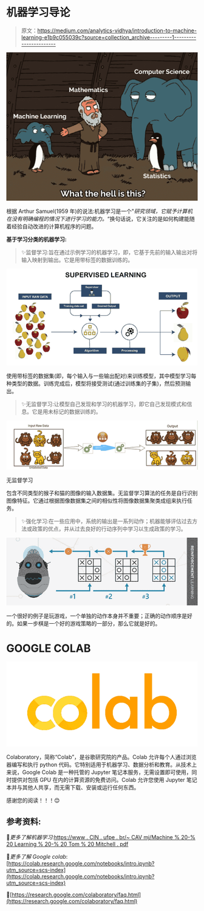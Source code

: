 # 机器学习导论

> 原文：<https://medium.com/analytics-vidhya/introduction-to-machine-learning-e1b9c055039c?source=collection_archive---------1----------------------->

![](img/beb3b72f089a82125559c99c19dc7ef5.png)

根据 Arthur Samuel(1959 年)的说法:机器学习是一个"*研究领域，它赋予计算机在没有明确编程的情况下进行学习的能力。*“换句话说，它关注的是如何构建能随着经验自动改进的计算机程序的问题。

**基于学习分类的机器学习:**

> ✨监督学习:旨在通过示例学习的机器学习，即，它基于先前的输入输出对将输入映射到输出。它是用带标签的数据训练的。

![](img/f3231e8c9ab4fb87a100efe467aea84c.png)

使用带标签的数据集(即，每个输入与一些输出配对)来训练模型，其中模型学习每种类型的数据。训练完成后，模型将接受测试(通过训练集的子集)，然后预测输出。

> ✨无监督学习:让模型自己发现和学习的机器学习，即它自己发现模式和信息。它是用未标记的数据训练的。

![](img/e7088d806e527ed127089ac0ba9317f8.png)

无监督学习

包含不同类型的猴子和猫的图像的输入数据集。无监督学习算法的任务是自行识别图像特征。它通过根据图像数据集之间的相似性将图像数据集聚类成组来执行任务。

> ✨强化学习:在一些应用中，系统的输出是一系列动作；机器能够评估过去方法或政策的优点，并从过去良好的行动序列中学习以生成政策的学习。

![](img/7b8bd657689ec3524d7ef3aa86ed463c.png)

一个很好的例子是玩游戏，一个单独的动作本身并不重要；正确的动作顺序是好的。如果一步棋是一个好的游戏策略的一部分，那么它就是好的。

# GOOGLE COLAB

![](img/bf05ba358cb55fc766dbd0bb1d174ee6.png)

Colaboratory，简称“Colab”，是谷歌研究院的产品。Colab 允许每个人通过浏览器编写和执行 python 代码。它特别适用于机器学习、数据分析和教育。从技术上来说，Google Colab 是一种托管的 Jupyter 笔记本服务，无需设置即可使用，同时提供对包括 GPU 在内的计算资源的免费访问。Colab 允许您使用 Jupyter 笔记本并与其他人共享，而无需下载、安装或运行任何东西。

感谢您的阅读！！！😊

## 参考资料:

🐾*更多了解机器学习*:[https://www . CIN . ufpe . br/~ CAV mj/Machine % 20-% 20 Learning % 20-% 20 Tom % 20 Mitchell . pdf](https://www.cin.ufpe.br/~cavmj/Machine%20-%20Learning%20-%20Tom%20Mitchell.pdf)

🐾*更多了解 Google colab*:[https://colab.research.google.com/notebooks/intro.ipynb?utm_source=scs-index](https://colab.research.google.com/notebooks/intro.ipynb?utm_source=scs-index)

🐾[https://research.google.com/colaboratory/faq.html](https://research.google.com/colaboratory/faq.html)